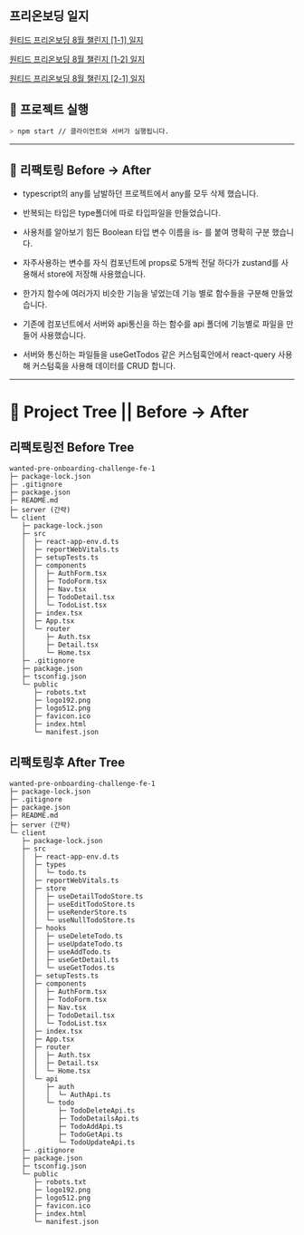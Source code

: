 ## 프리온보딩 일지

<a target='_blank' href="https://kagrin97-blog.vercel.app/blog/other-%ED%94%84%EB%A6%AC%EC%98%A8%EB%B3%B4%EB%94%A98%EC%9B%94%EC%B1%8C%EB%A6%B0%EC%A7%80[1-1]">원티드 프리온보딩 8월 챌린지 [1-1] 일지</a>

<a target='_blank' href="https://kagrin97-blog.vercel.app/blog/other-%ED%94%84%EB%A6%AC%EC%98%A8%EB%B3%B4%EB%94%A98%EC%9B%94%EC%B1%8C%EB%A6%B0%EC%A7%80[1-2]">원티드 프리온보딩 8월 챌린지 [1-2] 일지</a>

<a target='_blank' href="https://kagrin97-blog.vercel.app/blog/other-%ED%94%84%EB%A6%AC%EC%98%A8%EB%B3%B4%EB%94%A98%EC%9B%94%EC%B1%8C%EB%A6%B0%EC%A7%80[2-1]">원티드 프리온보딩 8월 챌린지 [2-1] 일지</a>

## 🎉 프로젝트 실행

```bash
> npm start // 클라이언트와 서버가 실행됩니다.
```

---

## 🚀 리팩토링 Before -> After

- typescript의 any를 남발하던 프로젝트에서 any를 모두 삭제 했습니다.

- 반복되는 타입은 type폴더에 따로 타입파일을 만들었습니다.

- 사용처를 알아보기 힘든 Boolean 타입 변수 이름을 is- 를 붙여 명확히 구분 했습니다.

- 자주사용하는 변수를 자식 컴포넌트에 props로 5개씩 전달 하다가 zustand를 사용해서 store에 저장해 사용했습니다.

- 한가지 함수에 여러가지 비슷한 기능을 넣었는데 기능 별로 함수들을 구분해 만들었습니다.

- 기존에 컴포넌트에서 서버와 api통신을 하는 함수를 api 폴더에 기능별로 파일을 만들어 사용했습니다.

- 서버와 통신하는 파일들을 useGetTodos 같은 커스텀훅안에서 react-query 사용해 커스텀훅을 사용해 데이터를 CRUD 합니다.

---

# 🎄 Project Tree || Before -> After

## 리팩토링전 Before Tree

```
wanted-pre-onboarding-challenge-fe-1
├─ package-lock.json
├─ .gitignore
├─ package.json
├─ README.md
├─ server (간략)
└─ client
   ├─ package-lock.json
   ├─ src
   │  ├─ react-app-env.d.ts
   │  ├─ reportWebVitals.ts
   │  ├─ setupTests.ts
   │  ├─ components
   │  │  ├─ AuthForm.tsx
   │  │  ├─ TodoForm.tsx
   │  │  ├─ Nav.tsx
   │  │  ├─ TodoDetail.tsx
   │  │  └─ TodoList.tsx
   │  ├─ index.tsx
   │  ├─ App.tsx
   │  └─ router
   │     ├─ Auth.tsx
   │     ├─ Detail.tsx
   │     └─ Home.tsx
   ├─ .gitignore
   ├─ package.json
   ├─ tsconfig.json
   └─ public
      ├─ robots.txt
      ├─ logo192.png
      ├─ logo512.png
      ├─ favicon.ico
      ├─ index.html
      └─ manifest.json

```

## 리팩토링후 After Tree

```
wanted-pre-onboarding-challenge-fe-1
├─ package-lock.json
├─ .gitignore
├─ package.json
├─ README.md
├─ server (간략)
└─ client
   ├─ package-lock.json
   ├─ src
   │  ├─ react-app-env.d.ts
   │  ├─ types
   │  │  └─ todo.ts
   │  ├─ reportWebVitals.ts
   │  ├─ store
   │  │  ├─ useDetailTodoStore.ts
   │  │  ├─ useEditTodoStore.ts
   │  │  ├─ useRenderStore.ts
   │  │  └─ useNullTodoStore.ts
   │  ├─ hooks
   │  │  ├─ useDeleteTodo.ts
   │  │  ├─ useUpdateTodo.ts
   │  │  ├─ useAddTodo.ts
   │  │  ├─ useGetDetail.ts
   │  │  └─ useGetTodos.ts
   │  ├─ setupTests.ts
   │  ├─ components
   │  │  ├─ AuthForm.tsx
   │  │  ├─ TodoForm.tsx
   │  │  ├─ Nav.tsx
   │  │  ├─ TodoDetail.tsx
   │  │  └─ TodoList.tsx
   │  ├─ index.tsx
   │  ├─ App.tsx
   │  ├─ router
   │  │  ├─ Auth.tsx
   │  │  ├─ Detail.tsx
   │  │  └─ Home.tsx
   │  └─ api
   │     ├─ auth
   │     │  └─ AuthApi.ts
   │     └─ todo
   │        ├─ TodoDeleteApi.ts
   │        ├─ TodoDetailsApi.ts
   │        ├─ TodoAddApi.ts
   │        ├─ TodoGetApi.ts
   │        └─ TodoUpdateApi.ts
   ├─ .gitignore
   ├─ package.json
   ├─ tsconfig.json
   └─ public
      ├─ robots.txt
      ├─ logo192.png
      ├─ logo512.png
      ├─ favicon.ico
      ├─ index.html
      └─ manifest.json

```
